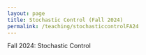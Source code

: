 ```yaml
---
layout: page
title: Stochastic Control (Fall 2024)
permalink: /teaching/stochasticcontrolFA24
---
```


Fall 2024: Stochastic Control
